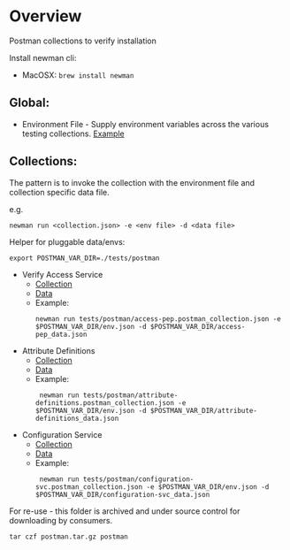 # Overview
Postman collections to verify installation

Install newman cli:
- MacOSX: `brew install newman`



## Global: 
- Environment File - Supply environment variables across the various testing collections. [Example](./env.json)


## Collections:
The pattern is to invoke the collection with the environment file and collection specific data file.

e.g.
```shell
newman run <collection.json> -e <env file> -d <data file>
```

Helper for pluggable data/envs:
```shell
export POSTMAN_VAR_DIR=./tests/postman
```
- Verify Access Service
  - [Collection](./access-pep.postman_collection.json)
  - [Data](./access-pep_data.json)
  - Example:
    ```
    newman run tests/postman/access-pep.postman_collection.json -e $POSTMAN_VAR_DIR/env.json -d $POSTMAN_VAR_DIR/access-pep_data.json
    ```
- Attribute Definitions
  - [Collection](./attribute-definitions.postman_collection.json)
  - [Data](./attribute-definitions_data.json)
  - Example:
    ```shell
     newman run tests/postman/attribute-definitions.postman_collection.json -e $POSTMAN_VAR_DIR/env.json -d $POSTMAN_VAR_DIR/attribute-definitions_data.json
    ```
- Configuration Service
  - [Collection](./configuration-svc.postman_collection.json)
  - [Data](./configuration-svc_data.json)
  - Example:
    ```shell
     newman run tests/postman/configuration-svc.postman_collection.json -e $POSTMAN_VAR_DIR/env.json -d $POSTMAN_VAR_DIR/configuration-svc_data.json
    ```
    
For re-use - this folder is archived and under source control for downloading by consumers.

```
tar czf postman.tar.gz postman  
```
